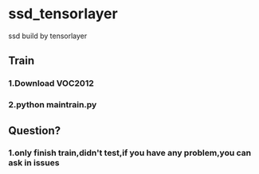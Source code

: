 # ssd_tensorlayer
ssd build by tensorlayer
## Train
### 1.Download VOC2012
### 2.python maintrain.py
## Question?
### 1.only finish train,didn't test,if you have any problem,you can ask in issues
